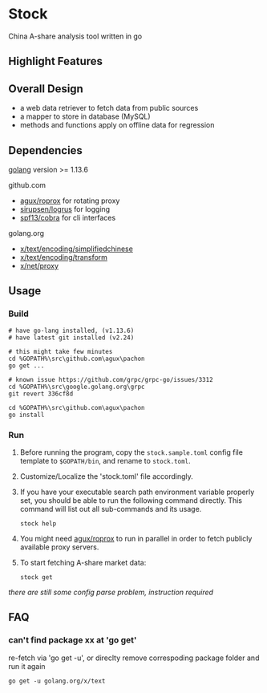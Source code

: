 # Stock

China A-share analysis tool written in go

## Highlight Features

## Overall Design

- a web data retriever to fetch data from public sources
- a mapper to store in database (MySQL)
- methods and functions apply on offline data for regression

## Dependencies

[golang](https://golang.org/) version >= 1.13.6

github.com

- [agux/roprox](https://github.com/agux/roprox) for rotating proxy
- [sirupsen/logrus](https://github.com/sirupsen/logrus) for logging
- [spf13/cobra](https://github.com/spf13/cobra") for cli interfaces

golang.org

- [x/text/encoding/simplifiedchinese](https://golang.org/x/text/encoding/simplifiedchinese)
- [x/text/encoding/transform](https://golang.org/x/text/encoding/transform)
- [x/net/proxy](https://golang.org/x/net/proxy)

## Usage

### Build

    # have go-lang installed, (v1.13.6)
    # have latest git installed (v2.24)

    # this might take few minutes
    cd %GOPATH%\src\github.com\agux\pachon
    go get ...

    # known issue https://github.com/grpc/grpc-go/issues/3312
    cd %GOPATH%\src\google.golang.org\grpc
    git revert 336cf8d       

    cd %GOPATH%\src\github.com\agux\pachon
    go install

### Run

1. Before running the program, copy the `stock.sample.toml` config file template to `$GOPATH/bin`,
and rename to `stock.toml`.

2. Customize/Localize the 'stock.toml' file accordingly.

3. If you have your executable search path environment variable properly set, you should
be able to run the following command directly. This command will list out all sub-commands
and its usage.

    ```
    stock help
    ```

4. You might need [agux/roprox](https://github.com/agux/roprox) to run in parallel in order to fetch publicly available proxy servers.

5. To start fetching A-share market data:

    ```
    stock get
    ```

*there are still some config parse problem, instruction required*

## FAQ

### can't find package xx at 'go get'

re-fetch via 'go get -u', or direclty remove correspoding package folder and run it again

    go get -u golang.org/x/text
